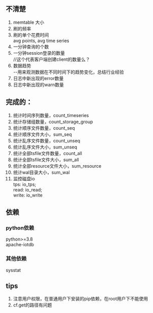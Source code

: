 ## 不清楚
1. memtable 大小
2. 刷的频率  
3. 刷的单个花费时间  
avg points, avg time series  
4. 一分钟查询的个数
5. 一分钟session登录的数量  
    //这个代表客户端创建client的数量么？  
6. 数据趋势  
    --用来观测数据在不同时间下的趋势变化，总结行业经验
7. 日志中新出现的error数量  
8. 日志中新出现的warn数量  


## 完成的：  
1. 统计时间序列数量，count_timeseries  
2. 统计存储组数量，count_storage_group  
3. 统计顺序文件数量，count_seq  
4. 统计顺序文件大小，sum_seq
5. 统计乱序文件数量，count_unseq
6. 统计乱序文件大小，sum_unseq
7. 统计全部tsfile文件数量，count_all
8. 统计全部tsfile文件大小，sum_all
9. 统计全部resource文件大小，sum_resource
10. 统计wal目录大小，sum_wal
11. 监控磁盘io  
    tps: io_tps;  
    read: io_read;  
    write: io_write  

## 依赖
### python依赖
python>=3.8  
apache-iotdb  
### 其他依赖
sysstat  

## tips
1. 注意用户权限，在普通用户下安装的pip依赖，在root用户下不能使用
2. cf.get的路径有问题